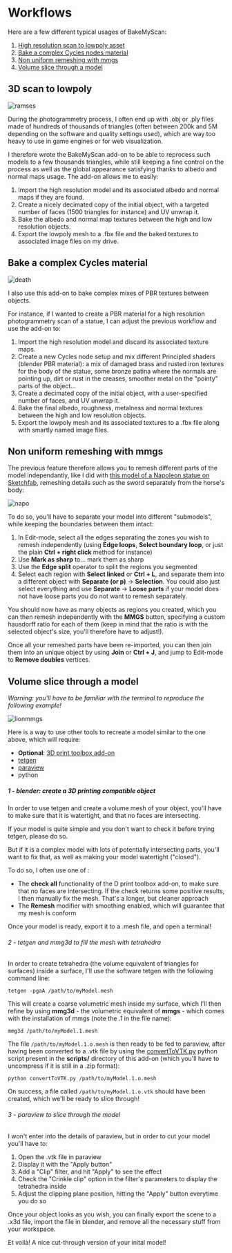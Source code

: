 # Workflows

Here are a few different typical usages of BakeMyScan:

1. [High resolution scan to lowpoly asset](#3d-scan-to-lowpoly)
2. [Bake a complex Cycles nodes material](#bake-a-complex-cycles-material)
3. [Non uniform remeshing with mmgs](#non-uniform-remeshing-with-mmgs)
4. [Volume slice through a model](#volume-slice-through-a-model)

## 3D scan to lowpoly

![ramses](https://user-images.githubusercontent.com/37718992/46110741-e7c5bc00-c1e4-11e8-966e-fa9a9761f01b.jpeg)

During the photogrammetry process, I often end up with .obj or .ply files made of hundreds of thousands of triangles (often between 200k and 5M depending on the software and quality settings used), which are way too heavy to use in game engines or for web visualization.

I therefore wrote the BakeMyScan add-on to be able to reprocess such models to a few thousands triangles, while still keeping a fine control on the process as well as the global appearance satisfying thanks to albedo and normal maps usage. The add-on allows me to easily:

1. Import the high resolution model and its associated albedo and normal maps if they are found.
2. Create a nicely decimated copy of the initial object, with a targeted number of faces (1500 triangles for instance) and UV unwrap it.
3. Bake the albedo and normal map textures between the high and low resolution objects.
4. Export the lowpoly mesh to a .fbx file and the baked textures to associated image files on my drive.

## Bake a complex Cycles material

![death](https://user-images.githubusercontent.com/37718992/46110730-e5fbf880-c1e4-11e8-8a62-de2ca2f96445.jpeg)

I also use this add-on to bake complex mixes of PBR textures between objects.

For instance, if I wanted to create a PBR material for a high resolution photogrammetry scan of a statue, I can adjust the previous workflow and use the add-on to:

1. Import the high resolution model and discard its associated texture maps.
2. Create a new Cycles node setup and mix different Principled shaders (blender PBR material): a mix of damaged brass and rusted iron textures for the body of the statue, some bronze patina where the normals are pointing up, dirt or rust in the creases, smoother metal on the "pointy" parts of the object...
3. Create a decimated copy of the initial object, with a user-specified number of faces, and UV unwrap it.
4. Bake the final albedo, roughness, metalness and normal textures between the high and low resolution objects.
5. Export the lowpoly mesh and its associated textures to a .fbx file along with smartly named image files.



## Non uniform remeshing with mmgs

The previous feature therefore allows you to remesh different parts of the model independantly, like I did with [this model of a Napoleon statue on Sketchfab](https://skfb.ly/6xHwD), remeshing details such as the sword separately from the horse's body:

![napo](https://user-images.githubusercontent.com/37718992/46110737-e72d2580-c1e4-11e8-8814-2bcb6cc57bb5.png)

To do so, you'll have to separate your model into different "submodels", while keeping the boundaries between them intact:

1. In Edit-mode, select all the edges separating the zones you wish to remesh independently (using **Edge loops**, **Select boundary loop**, or just the plain **Ctrl + right click** method for instance)
2. Use **Mark as sharp** to... mark them as sharp
3. Use the **Edge split** operator to split the regions you segmented
4. Select each region with **Select linked** or **Ctrl + L**, and separate them into a different object with **Separate (or p)** -> **Selection**. You could also just select everything and use **Separate** -> **Loose parts** if your model does not have loose parts you do not want to remesh separately.

You should now have as many objects as regions you created, which you can then remesh independently with the **MMGS** button, specifying a custom hausdorff ratio for each of them (keep in mind that the ratio is with the selected object's size, you'll therefore have to adjust!).

Once all your remeshed parts have been re-imported, you can then join them into an unique object by using **Join** or **Ctrl + J**, and jump to Edit-mode to **Remove doubles** vertices.



## Volume slice through a model

*Warning: you'll have to be familiar with the terminal to reproduce the following example!*

![lionmmgs](https://user-images.githubusercontent.com/37718992/46110735-e72d2580-c1e4-11e8-9938-846fa8f6af8f.jpg)

Here is a way to use other tools to recreate a model similar to the one above, which will require:

* **Optional**: [3D print toolbox add-on](https://daler.github.io/blender-for-3d-printing/printing/3d-print-toolbox.html)
* [tetgen](http://wias-berlin.de/software/index.jsp?id=TetGen&lang=1)
* [paraview](https://www.paraview.org/)
* python

##### 1 - blender: create a 3D printing compatible object
In order to use tetgen and create a volume mesh of your object, you'll have to make sure that it is watertight, and that no faces are intersecting.

If your model is quite simple and you don't want to check it before trying tetgen, please do so.

But if it is a complex model with lots of potentially intersecting parts, you'll want to fix that, as well as making your model watertight ("closed").

To do so, I often use one of :

* The **check all** functionality of the D print toolbox add-on, to make sure that no faces are intersecting. If the check returns some positive results, I then manually fix the mesh. That's a longer, but cleaner approach
* The **Remesh** modifier with smoothing enabled, which will guarantee that my mesh is conform

Once your model is ready, export it to a .mesh file, and open a terminal!

###### 2 - tetgen and mmg3d to fill the mesh with tetrahedra
In order to create tetrahedra (the volume equivalent of triangles for surfaces) inside a surface, I'll use the software tetgen with the following command line:

```
tetgen -pgaA /path/to/myModel.mesh
```

This will create a coarse volumetric mesh inside my surface, which I'll then refine by using **mmg3d** - the volumetric equivalent of **mmgs** - which comes with the installation of mmgs (note the *.1* in the file name):

```
mmg3d /path/to/myModel.1.mesh
```

The file ```/path/to/myModel.1.o.mesh``` is then ready to be fed to paraview, after having been converted to a .vtk file by using the [convertToVTK.py](https://github.com/norgeotloic/BakeMyScan/blob/master/scripts/convertToVTK.py) python script present in the **scripts/** directory of this add-on (which you'll have to uncompress if it is still in a .zip format):

```
python convertToVTK.py /path/to/myModel.1.o.mesh
```

On success, a file called ```/path/to/myModel.1.o.vtk``` should have been created, which we'll be ready to slice through!

###### 3 - paraview to slice through the model
I won't enter into the details of paraview, but in order to cut your model you'll have to:

1. Open the .vtk file in paraview
2. Display it with the "Apply button"
3. Add a "Clip" filter, and hit "Apply" to see the effect
4. Check the "Crinkle clip" option in the filter's parameters to display the tetrahedra inside
5. Adjust the clipping plane position, hitting the "Apply" button everytime you do so

Once your object looks as you wish, you can finally export the scene to a .x3d file, import the file in blender, and remove all the necessary stuff from your workspace.

Et voilà! A nice cut-through version of your inital model!
